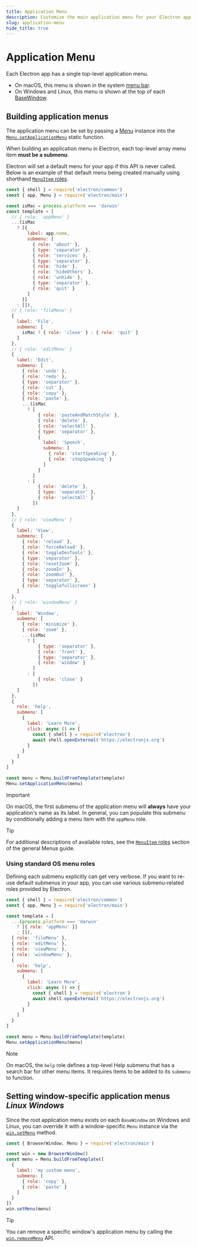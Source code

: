 ```yaml
---
title: Application Menu
description: Customize the main application menu for your Electron app
slug: application-menu
hide_title: true
---
```


# Application Menu

Each Electron app has a single top-level application menu.

* On macOS, this menu is shown in the system [menu bar](https://support.apple.com/en-ca/guide/mac-help/mchlp1446/mac).
* On Windows and Linux, this menu is shown at the top of each [BaseWindow](../api/base-window.md).

## Building application menus

The application menu can be set by passing a [Menu](../api/menu.md) instance into the
[`Menu.setApplicationMenu`](../api/menu.md#menusetapplicationmenumenu) static function.

When building an application menu in Electron, each top-level array menu item **must be a submenu**.

Electron will set a default menu for your app if this API is never called. Below is an example of
that default menu being created manually using shorthand [`MenuItem` roles](./menus.md#roles).

```js title='Manually creating the default menu' @ts-expect-error=[107]
const { shell } = require('electron/common')
const { app, Menu } = require('electron/main')

const isMac = process.platform === 'darwin'
const template = [
  // { role: 'appMenu' }
  ...(isMac
    ? [{
        label: app.name,
        submenu: [
          { role: 'about' },
          { type: 'separator' },
          { role: 'services' },
          { type: 'separator' },
          { role: 'hide' },
          { role: 'hideOthers' },
          { role: 'unhide' },
          { type: 'separator' },
          { role: 'quit' }
        ]
      }]
    : []),
  // { role: 'fileMenu' }
  {
    label: 'File',
    submenu: [
      isMac ? { role: 'close' } : { role: 'quit' }
    ]
  },
  // { role: 'editMenu' }
  {
    label: 'Edit',
    submenu: [
      { role: 'undo' },
      { role: 'redo' },
      { type: 'separator' },
      { role: 'cut' },
      { role: 'copy' },
      { role: 'paste' },
      ...(isMac
        ? [
            { role: 'pasteAndMatchStyle' },
            { role: 'delete' },
            { role: 'selectAll' },
            { type: 'separator' },
            {
              label: 'Speech',
              submenu: [
                { role: 'startSpeaking' },
                { role: 'stopSpeaking' }
              ]
            }
          ]
        : [
            { role: 'delete' },
            { type: 'separator' },
            { role: 'selectAll' }
          ])
    ]
  },
  // { role: 'viewMenu' }
  {
    label: 'View',
    submenu: [
      { role: 'reload' },
      { role: 'forceReload' },
      { role: 'toggleDevTools' },
      { type: 'separator' },
      { role: 'resetZoom' },
      { role: 'zoomIn' },
      { role: 'zoomOut' },
      { type: 'separator' },
      { role: 'togglefullscreen' }
    ]
  },
  // { role: 'windowMenu' }
  {
    label: 'Window',
    submenu: [
      { role: 'minimize' },
      { role: 'zoom' },
      ...(isMac
        ? [
            { type: 'separator' },
            { role: 'front' },
            { type: 'separator' },
            { role: 'window' }
          ]
        : [
            { role: 'close' }
          ])
    ]
  },
  {
    role: 'help',
    submenu: [
      {
        label: 'Learn More',
        click: async () => {
          const { shell } = require('electron')
          await shell.openExternal('https://electronjs.org')
        }
      }
    ]
  }
]

const menu = Menu.buildFromTemplate(template)
Menu.setApplicationMenu(menu)
```

> [!IMPORTANT]
> On macOS, the first submenu of the application menu will **always** have your application's name
> as its label. In general, you can populate this submenu by conditionally adding a menu item with
> the `appMenu` role.

> [!TIP]
> For additional descriptions of available roles, see the [`MenuItem` roles](./menus.md#roles)
> section of the general Menus guide.

### Using standard OS menu roles

Defining each submenu explicitly can get very verbose. If you want to re-use default submenus
in your app, you can use various submenu-related roles provided by Electron.

```js title='Using default roles for each submenu' @ts-expect-error=[26]
const { shell } = require('electron/common')
const { app, Menu } = require('electron/main')

const template = [
  ...(process.platform === 'darwin'
    ? [{ role: 'appMenu' }]
    : []),
  { role: 'fileMenu' },
  { role: 'editMenu' },
  { role: 'viewMenu' },
  { role: 'windowMenu' },
  {
    role: 'help',
    submenu: [
      {
        label: 'Learn More',
        click: async () => {
          const { shell } = require('electron')
          await shell.openExternal('https://electronjs.org')
        }
      }
    ]
  }
]

const menu = Menu.buildFromTemplate(template)
Menu.setApplicationMenu(menu)
```

> [!NOTE]
> On macOS, the `help` role defines a top-level Help submenu that has a search bar for
> other menu items. It requires items to be added to its `submenu` to function.

## Setting window-specific application menus _Linux_ _Windows_

Since the root application menu exists on each `BaseWindow` on Windows and Linux, you can override
it with a window-specific `Menu` instance via the [`win.setMenu`](../api/browser-window.md#winsetmenumenu-linux-windows) method.

```js title='Override a window's menu'
const { BrowserWindow, Menu } = require('electron/main')

const win = new BrowserWindow()
const menu = Menu.buildFromTemplate([
  {
    label: 'my custom menu',
    submenu: [
      { role: 'copy' },
      { role: 'paste' }
    ]
  }
])
win.setMenu(menu)
```

> [!TIP]
> You can remove a specific window's application menu by calling the
> [`win.removeMenu`](../api/base-window.md#winremovemenu-linux-windows) API.
